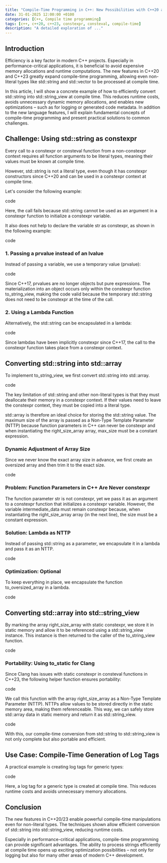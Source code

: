```yaml
---
title: "Compile-Time Programming in C++: New Possibilities with C++20 and C++23"
date: 31-01-2025 12:00:00 +0100
categories: [C++, Compile time programming]
tags: [c++, c++20, c++23, constexpr, consteval, compile-time]
description: "A detailed exploration of ..."
---
```


## Introduction

Efficiency is a key factor in modern C++ projects. Especially in performance-critical applications, it is beneficial to avoid expensive memory allocations and runtime computations. The new features in C++20 and C++23 greatly expand compile-time programming, allowing even non-literal types like std::string and std::vector to be processed at compile time.

In this article, I will show a concrete example of how to efficiently convert std::string into std::string_view at compile time. This reduces runtime costs, avoids unnecessary dynamic memory allocations, and enables new optimizations – such as for logging or generated code metadata. In addition to the new language features, I will explain fundamental concepts of compile-time programming and present practical solutions to common challenges.

## Challenge: Using std::string as constexpr

Every call to a constexpr or consteval function from a non-constexpr context requires all function arguments to be literal types, meaning their values must be known at compile time.

However, std::string is not a literal type, even though it has constexpr constructors since C++20 and can be used in a constexpr context at compile time.

Let's consider the following example:

code

Here, the call fails because std::string cannot be used as an argument in a constexpr function to initialize a constexpr variable.

It also does not help to declare the variable str as constexpr, as shown in the following example:

code

### 1. Passing a prvalue instead of an lvalue

Instead of passing a variable, we use a temporary value (prvalue):

code

Since C++17, prvalues are no longer objects but pure expressions. The materialization into an object occurs only within the constexpr function to_string_view, making the code valid because the temporary std::string does not need to be constexpr at the time of the call.

### 2. Using a Lambda Function

Alternatively, the std::string can be encapsulated in a lambda:

code

Since lambdas have been implicitly constexpr since C++17, the call to the constexpr function takes place from a constexpr context.

## Converting std::string into std::array

To implement to_string_view, we first convert std::string into std::array. 

code

The key limitation of std::string and other non-literal types is that they must deallocate their memory in a constexpr context. If their values need to leave the constexpr context, they must be copied into a literal type.

std::array is therefore an ideal choice for storing the std::string value. The maximum size of the array is passed as a Non-Type Template Parameter (NTTP) because function parameters in C++ can never be constexpr and when instantiating the right_size_array array, max_size must be a constant expression.

### Dynamic Adjustment of Array Size

Since we never know the exact array size in advance, we first create an oversized array and then trim it to the exact size.

code

### Problem: Function Parameters in C++ Are Never constexpr

The function parameter str is not constexpr, yet we pass it as an argument to a constexpr function that initializes a constexpr variable. However, the variable intermediate_data must remain constexpr because, when instantiating the right_size_array array (in the next line), the size must be a constant expression.

### Solution: Lambda as NTTP

Instead of passing std::string as a parameter, we encapsulate it in a lambda and pass it as an NTTP.

code

### Optimization: Optional

To keep everything in place, we encapsulate the function to_oversized_array in a lambda.

code

## Converting std::array into std::string_view

By marking the array right_size_array with static constexpr, we store it in static memory and allow it to be referenced using a std::string_view instance. This instance is then returned to the caller of the to_string_view function.

code

### Portability: Using to_static for Clang

Since Clang has issues with static constexpr in consteval functions in C++23, the following helper function ensures portability:

code

We call this function with the array right_size_array as a Non-Type Template Parameter (NTTP). NTTPs allow values to be stored directly in the static memory area, making them referenceable. This way, we can safely store std::array data in static memory and return it as std::string_view.

code

With this, our compile-time conversion from std::string to std::string_view is not only complete but also portable and efficient.

## Use Case: Compile-Time Generation of Log Tags

A practical example is creating log tags for generic types:

code

Here, a log tag for a generic type is created at compile time. This reduces runtime costs and avoids unnecessary memory allocations.

## Conclusion

The new features in C++20/23 enable powerful compile-time manipulations even for non-literal types. The techniques shown allow efficient conversion of std::string into std::string_view, reducing runtime costs.

Especially in performance-critical applications, compile-time programming can provide significant advantages. The ability to process strings efficiently at compile time opens up exciting optimization possibilities – not only for logging but also for many other areas of modern C++ development.
